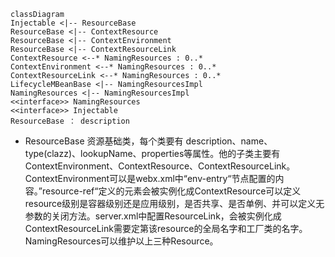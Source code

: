 
```mermaid
classDiagram
Injectable <|-- ResourceBase
ResourceBase <|-- ContextResource
ResourceBase <|-- ContextEnvironment
ResourceBase <|-- ContextResourceLink
ContextResource <--* NamingResources : 0..*
ContextEnvironment <--* NamingResources : 0..*
ContextResourceLink <--* NamingResources : 0..*
LifecycleMBeanBase <|-- NamingResourcesImpl
NamingResources <|-- NamingResourcesImpl
<<interface>> NamingResources
<<interface>> Injectable
ResourceBase ： description

```
+ ResourceBase
  资源基础类，每个类要有 description、name、type(clazz)、lookupName、properties等属性。他的子类主要有ContextEnvironment、ContextResource、ContextResourceLink。
  ContextEnvironment可以是webx.xml中“env-entry“节点配置的内容。”resource-ref“定义的元素会被实例化成ContextResource可以定义resource级别是容器级别还是应用级别，是否共享、是否单例、并可以定义无参数的关闭方法。server.xml中配置ResourceLink，会被实例化成ContextResourceLink需要定第该resource的全局名字和工厂类的名字。NamingResources可以维护以上三种Resource。